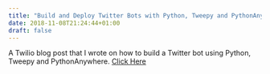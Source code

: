 ```yaml
---
title: "Build and Deploy Twitter Bots with Python, Tweepy and PythonAnywhere"
date: 2018-11-08T21:24:44+01:00
draft: false
---
```



A Twilio blog post that I wrote on how to build a Twitter bot using Python, Tweepy and PythonAnywhere. [Click Here](https://www.twilio.com/blog/build-deploy-twitter-bots-python-tweepy-pythonanywhere)




